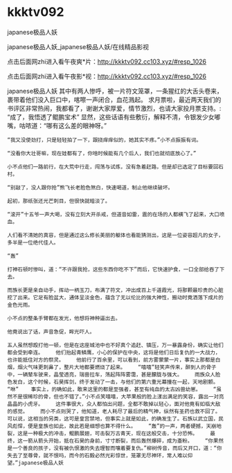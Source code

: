 # kkktv092
japanese极品人妖

japanese极品人妖_japanese极品人妖/在线精品影视

点击后面网zhi进入看午夜爽*片：http://kkktv092.cc103.xyz/#resp_1026

点击后面网zhi进入看午夜影*视：http://kkktv092.cc103.xyz/#resp_1026

japanese极品人妖    其中有两人惨呼，被一片符文笼罩，一条猩红的大舌头卷来，裹带着他们没入巨口中，喀嚓一声闭合，血花溅起。    求月票啦，最近两天我们的书评区非常热闹，我都看了，谢谢大家厚爱，情节激烈，也请大家投月票支持。:    “成了，我悟透了鲲鹏宝术”    显然，这些话语有些敷衍，解释不清，令银发少女嘟嘴，咕哝道：“哪有这么差的眼神呀。”

    “我又没使劲打，只是轻轻拍了一下，跟挠痒痒似的，她其实不疼。”小不点振振有词。

    “没看你大壮哥嘛，现在娃都有了，你啥时候能有几个后人，我们也就彻底放心了。”

    小不点他们一路前行，在大荒中行走，闯荡与试炼，没有急着赶路，但是却已选定了目标要回石村。

    “别敲了，没人跟你抢”熊飞长老脸色煞白，快速喝道，制止他继续破坏。

    起初，那纸张还光芒刺目，但很快就暗淡了。

    “滚开”十五爷一声大喝，没有立刻大开杀戒，但道音如雷，震的在场的人都横飞了起来，大口喷血。

    人们看不清她的真容，但是通过这么修长美丽的躯体也看能猜测出，这是一位姿容超凡的女子，多半是一位绝代佳人。

    “轰”

    打神石顿时惨叫，道：“不许跟我抢，这些东西你吃不下”而后，它快速护食，一口全部给吞了下去。

    而族长更是亲自动手，挥动一柄玉刀，布满了符文，冲出成百上千道霞光，将那颗最珍贵的心脏挖了出来。它足有脸盆大，通体呈淡金色，蕴含了无以伦比的强大神性，搬动时竟洒落下成片的金色光雨。

    小不点的整条手臂都在发光，他想将神种逼出去。

    他竟说出了话，声音急促，眸光吓人。

    五人虽然想殴打他一顿，但是在这座城池中也不好真个追赶、镇压，万一暴露身份，确实让他们都会受到牵连。    他们抬起青鳞鹰，小心的保护在中央，这将是他们日后复仇的一大战力，也许能抵住对方的祭灵。    他前行了百余里，可以看到，前方雾蒙蒙一片，事实上那都是白烟，烟火气味更刺鼻了，整片大地都要燃烧了起来。    “嘻嘻”轻笑声传来，醉到人的骨子中，一辆辇车驶来，晶莹透亮，瑞兽拉车，荡起阵阵雾霭，甚是朦胧与强大。    雨族众人脸色发白，这个时候，石昊挥剑，终于发动了一击，与他们的第六重光幕撞在一起，天地剧颤。    “咻”    事实上，的确如此，敢来这里的都是至强者，甚至有纯血的太古凶兽幼崽。    “虽然不是很稀珍的骨，但也不错了。”小不点笑嘻嘻，大苹果般的脸上漾出满足的笑容，露出一对亮晶晶的小虎牙。    这件事很大，众人都怕出问题，全都不敢掉以轻心，面对他竟有如临大敌的感觉。    而小不点则哭了，他知道，老人耗尽了最后的精气神，纵然有圣药也救不回了。    可以说，这相当的另类，这可是皇宫禁地，但事实上就是如此，的确发生了。石族以武立国，民风彪悍，便是皇族也如此，故此若是细想也算不得什么。    “轰”的一声，两者硬撼，天崩地裂，这是一种极大的冲击，鲲鹏展翅，可击裂万古青天，现在这般交击，十分恐怖。    最终，这一箭从箭头开始，抵在石昊的身前，寸寸断裂，而后轰然爆碎，成为齑粉。    “你果然是一个善良的孩子，没有被仇恨激的失去理智而嚷着要复仇。”柳树传音，而后又开口，道：“你失去了至尊骨，就不恨吗，而今的石毅必然光彩惊世，笼罩无尽神环，常人难以仰望。”japanese极品人妖
